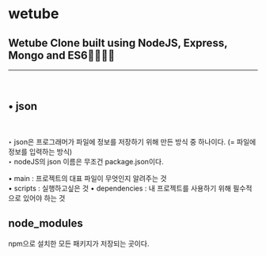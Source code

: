 # wetube
## Wetube Clone built using NodeJS, Express, Mongo and ES6🌈🧚🏻‍♀️

---
&nbsp;
## • json
&nbsp;

‣ json은 프로그래머가 파일에 정보를 저장하기 위해 만든 방식 중 하나이다. 
(= 파일에 정보를 입력하는 방식)  
‣ nodeJS의 json 이름은 무조건 package.json이다.

• main : 프로젝트의 대표 파일이 무엇인지 알려주는 것  
• scripts : 실행하고싶은 것
• dependencies : 내 프로젝트를 사용하기 위해 필수적으로 있어야 하는 것

## node_modules  
npm으로 설치한 모든 패키지가 저장되는 곳이다. 

